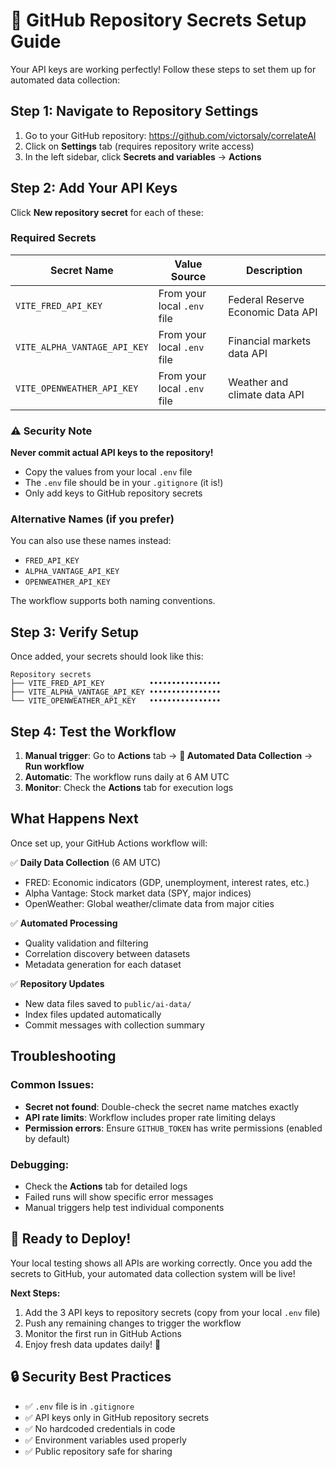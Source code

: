 # 🔐 GitHub Repository Secrets Setup Guide

Your API keys are working perfectly! Follow these steps to set them up for automated data collection:

## Step 1: Navigate to Repository Settings

1. Go to your GitHub repository: https://github.com/victorsaly/correlateAI
2. Click on **Settings** tab (requires repository write access)
3. In the left sidebar, click **Secrets and variables** → **Actions**

## Step 2: Add Your API Keys

Click **New repository secret** for each of these:

### Required Secrets

| Secret Name | Value Source | Description |
|-------------|-------------|-------------|
| `VITE_FRED_API_KEY` | From your local `.env` file | Federal Reserve Economic Data API |
| `VITE_ALPHA_VANTAGE_API_KEY` | From your local `.env` file | Financial markets data API |
| `VITE_OPENWEATHER_API_KEY` | From your local `.env` file | Weather and climate data API |

### ⚠️ Security Note
**Never commit actual API keys to the repository!** 
- Copy the values from your local `.env` file
- The `.env` file should be in your `.gitignore` (it is!)
- Only add keys to GitHub repository secrets

### Alternative Names (if you prefer)

You can also use these names instead:
- `FRED_API_KEY` 
- `ALPHA_VANTAGE_API_KEY`
- `OPENWEATHER_API_KEY`

The workflow supports both naming conventions.

## Step 3: Verify Setup

Once added, your secrets should look like this:

```
Repository secrets
├── VITE_FRED_API_KEY          ••••••••••••••••
├── VITE_ALPHA_VANTAGE_API_KEY ••••••••••••••••  
└── VITE_OPENWEATHER_API_KEY   ••••••••••••••••
```

## Step 4: Test the Workflow

1. **Manual trigger**: Go to **Actions** tab → **🤖 Automated Data Collection** → **Run workflow**
2. **Automatic**: The workflow runs daily at 6 AM UTC
3. **Monitor**: Check the **Actions** tab for execution logs

## What Happens Next

Once set up, your GitHub Actions workflow will:

✅ **Daily Data Collection** (6 AM UTC)
- FRED: Economic indicators (GDP, unemployment, interest rates, etc.)
- Alpha Vantage: Stock market data (SPY, major indices)
- OpenWeather: Global weather/climate data from major cities

✅ **Automated Processing**
- Quality validation and filtering
- Correlation discovery between datasets  
- Metadata generation for each dataset

✅ **Repository Updates**
- New data files saved to `public/ai-data/`
- Index files updated automatically
- Commit messages with collection summary

## Troubleshooting

### Common Issues:
- **Secret not found**: Double-check the secret name matches exactly
- **API rate limits**: Workflow includes proper rate limiting delays
- **Permission errors**: Ensure `GITHUB_TOKEN` has write permissions (enabled by default)

### Debugging:
- Check the **Actions** tab for detailed logs
- Failed runs will show specific error messages
- Manual triggers help test individual components

## 🎯 Ready to Deploy!

Your local testing shows all APIs are working correctly. Once you add the secrets to GitHub, your automated data collection system will be live!

**Next Steps:**
1. Add the 3 API keys to repository secrets (copy from your local `.env` file)
2. Push any remaining changes to trigger the workflow
3. Monitor the first run in GitHub Actions
4. Enjoy fresh data updates daily! 🚀

## 🔒 Security Best Practices

- ✅ `.env` file is in `.gitignore` 
- ✅ API keys only in GitHub repository secrets
- ✅ No hardcoded credentials in code
- ✅ Environment variables used properly
- ✅ Public repository safe for sharing